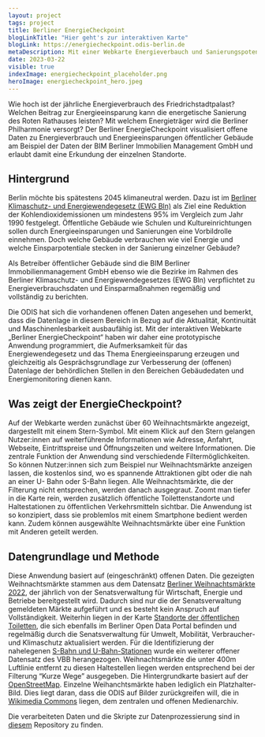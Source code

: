 ```yaml
---
layout: project
tags: project
title: Berliner EnergieCheckpoint
blogLinkTitle: "Hier geht's zur interaktiven Karte"
blogLink: https://energiecheckpoint.odis-berlin.de
metaDescription: Mit einer Webkarte Energieverbauch und Sanierungspotentiale öffentlicher Gebäude erkunden
date: 2023-03-22
visible: true
indexImage: energiecheckpoint_placeholder.png
heroImage: energiecheckpoint_hero.jpeg
---
```



Wie hoch ist der jährliche Energieverbrauch des Friedrichstadtpalast? Welchen Beitrag zur Energieeinsparung kann die energetische Sanierung des Roten Rathauses leisten? Mit welchem Energieträger wird die Berliner Philharmonie versorgt? 
Der Berliner EnergieCheckpoint visualisiert offene Daten zu Energieverbrauch und Energieeinsparungen öffentlicher Gebäude am Beispiel der Daten der BIM Berliner Immobilien Management GmbH und erlaubt damit eine Erkundung der einzelnen Standorte.

## Hintergrund

Berlin möchte bis spätestens 2045 klimaneutral werden. Dazu ist im [Berliner Klimaschutz- und Energiewendegesetz (EWG Bln)](https://www.berlin.de/sen/uvk/klimaschutz/klimaschutzpolitik-in-berlin/energiewendegesetz/) als Ziel eine Reduktion der Kohlendioxidemissionen um mindestens 95% im Vergleich zum Jahr 1990 festgelegt. Öffentliche Gebäude wie Schulen und Kultureinrichtungen sollen durch Energieeinsparungen und Sanierungen eine Vorbildrolle einnehmen. Doch welche Gebäude verbrauchen wie viel Energie und welche Einsparpotentiale stecken in der Sanierung einzelner Gebäude? 

Als Betreiber öffentlicher Gebäude sind die BIM Berliner Immobilienmanagement GmbH ebenso wie die Bezirke im Rahmen des Berliner Klimaschutz- und Energiewendegesetzes (EWG Bln) verpflichtet zu Energieverbrauchsdaten und Einsparmaßnahmen regemäßig und vollständig zu berichten.

Die ODIS hat sich die vorhandenen offenen Daten angesehen und bemerkt, dass die Datenlage in diesem Bereich in Bezug auf die Aktualität, Kontinuität und Maschinenlesbarkeit ausbaufähig ist. Mit der interaktiven Webkarte „Berliner EnergieCheckpoint“ haben wir daher eine prototypische Anwendung programmiert, die Aufmerksamkeit für das Energiewendegesetz und das Thema Energieeinsparung erzeugen und gleichzeitig als Gesprächsgrundlage zur Verbesserung der (offenen) Datenlage der behördlichen Stellen in den Bereichen Gebäudedaten und Energiemonitoring dienen kann.


## Was zeigt der EnergieCheckpoint?

Auf der Webkarte werden zunächst über 60 Weihnachtsmärkte angezeigt, dargestellt mit einem Stern-Symbol. Mit einem Klick auf den Stern gelangen Nutzer:innen auf weiterführende Informationen wie Adresse, Anfahrt, Webseite, Eintrittspreise und Öffnungszeiten und weitere Informationen. Die zentrale Funktion der Anwendung sind verschiedende Filtermöglichkeiten. So können Nutzer:innen sich zum Beispiel nur Weihnachtsmärkte anzeigen lassen, die kostenlos sind, wo es spannende Attraktionen gibt oder die nah an einer U- Bahn oder S-Bahn liegen. Alle Weihnachtsmärkte, die der Filterung nicht entsprechen, werden danach ausgegraut. Zoomt man tiefer in die Karte rein, werden zusätzlich öffentliche Toilettenstandorte und Haltestationen zu öffentlichen Verkehrsmitteln sichtbar.  Die Anwendung ist so konzipiert, dass sie problemlos mit einem Smartphone bedient werden kann. Zudem können ausgewählte Weihnachtsmärkte über eine Funktion mit Anderen geteilt werden.

## Datengrundlage und Methode

Diese Anwendung basiert auf (eingeschränkt) offenen Daten. Die gezeigten Weihnachtsmärkte stammen aus dem Datensatz [Berliner Weihnachtsmärkte 2022](https://daten.berlin.de/datensaetze/berliner-weihnachtsmärkte-2022), der jährlich von der Senatsverwaltung für Wirtschaft, Energie und Betriebe bereitgestellt wird. Dadurch sind nur die der Senatsverwaltung gemeldeten Märkte aufgeführt und es besteht kein Anspruch auf Vollständigkeit. Weiterhin liegen in der Karte [Standorte der öffentlichen Toiletten](https://daten.berlin.de/datensaetze/standorte-der-öffentlichen-toiletten), die sich ebenfalls im Berliner Open Data Portal befinden und regelmäßig durch die Senatsverwaltung für Umwelt, Mobilität, Verbraucher- und Klimaschutz aktualisiert werden. Für die Identifizierung der nahelegenen [S-Bahn und U-Bahn-Stationen](https://daten.berlin.de/datensaetze/koordinaten-der-zugangsmöglichkeiten-zu-stationen) wurde ein weiterer offener Datensatz des VBB herangezogen. Weihnachtsmärkte die unter 400m Luftlinie entfernt zu diesen Haltestellen liegen werden entsprechend bei der Filterung “Kurze Wege” ausgegeben. Die Hintergrundkarte basiert auf der [OpenStreetMap](https://www.openstreetmap.de).
Einzelne Weihanchtsmärkte haben lediglich ein Platzhalter-Bild. Dies liegt daran, dass die ODIS auf Bilder zurückgreifen will, die in [Wikimedia Commons](https://commons.wikimedia.org/wiki/Commons:First_steps/Uploading_files/de) liegen, dem zentralen und offenen Medienarchiv. 

Die verarbeiteten Daten und die Skripte zur Datenprozessierung sind in [diesem](https://github.com/technologiestiftung/energiekarte) Repository zu finden.
